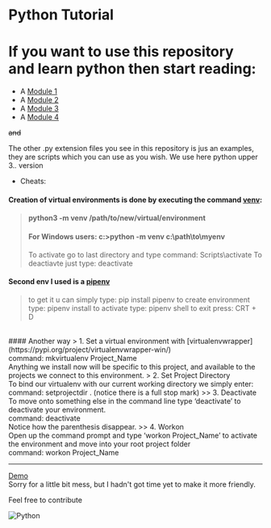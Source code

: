 # Python Tutorial



# If you want to use this repository and learn python then start reading: 

* A [Module 1](module1.txt)
* A [Module 2](module2.txt)
* A [Module 3](module3.txt)
* A [Module 4](module4.txt)


~~and~~

The other .py extension files you see in this repository is jus an examples, they are scripts which you can use as you wish.
We use here python upper  3.*.* version

* Cheats:
 #### Creation of virtual environments is done by executing the command [venv](https://docs.python.org/3/library/venv.html):
> #### python3 -m venv /path/to/new/virtual/environment
> #### For Windows users: c:\>python -m venv c:\path\to\myenv
> To activate go to last directory and type command: Scripts\activate 
> To deactiavte just type: deactivate

#### Second env I used is a <a href="https://pypi.org/project/pipenv/">pipenv</a>
> to get it u can simply type: pip install pipenv
> to create environment type: pipenv install 
> to activate type: pipenv shell 
> to exit press: CRT + D
<br>
#### Another way
> 1. Set a virtual environment with [virtualenvwrapper](https://pypi.org/project/virtualenvwrapper-win/)
</br>command: mkvirtualenv Project_Name
</br>Anything we install now will be specific to this project, and available to the projects we connect to this environment.
> 2. Set Project Directory
  </br>To bind our virtualenv with our current working directory we simply enter:
  </br>command: setprojectdir .  (notice there is a full stop mark)
>> 3. Deactivate
  </br>To move onto something else in the command line type ‘deactivate’ to deactivate your environment.
  </br>command: deactivate
  </br>Notice how the parenthesis disappear.
>> 4. Workon 
  </br>Open up the command prompt and type ‘workon Project_Name’ to activate the environment and move into your root project folder
  </br>command: workon Project_Name <br>
  <hr>
<a href="https://wikicrafter.github.io/Python_Tutorial/">Demo</a>
<br>
Sorry for a little bit mess, but I hadn't got time yet to make it more friendly.

Feel free to contribute 


![Python](python-socket.png)

